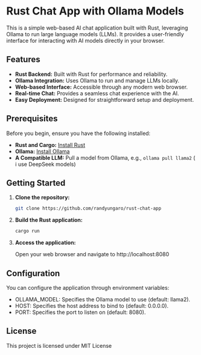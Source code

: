 
# Rust Chat App with Ollama Models

This is a simple web-based AI chat application built with Rust, leveraging Ollama to run large language models (LLMs).
It provides a user-friendly interface for interacting with AI models directly in your browser.

## Features

- **Rust Backend:** Built with Rust for performance and reliability.
- **Ollama Integration:** Uses Ollama to run and manage LLMs locally.
- **Web-based Interface:** Accessible through any modern web browser.
- **Real-time Chat:** Provides a seamless chat experience with the AI.
- **Easy Deployment:** Designed for straightforward setup and deployment.

## Prerequisites

Before you begin, ensure you have the following installed:

- **Rust and Cargo:** [Install Rust](https://www.rust-lang.org/tools/install)
- **Ollama:** [Install Ollama](https://ollama.ai/download)
- **A Compatible LLM:** Pull a model from Ollama, e.g., `ollama pull llama2` ( i use DeepSeek models)

## Getting Started

1. **Clone the repository:**

   ```bash
   git clone https://github.com/randyungaro/rust-chat-app

2.  **Build the Rust application:**

    ```bash
    cargo run

3.  **Access the application:**

    Open your web browser and navigate to http://localhost:8080

## Configuration
You can configure the application through environment variables:

- OLLAMA_MODEL: Specifies the Ollama model to use (default: llama2).
- HOST: Specifies the host address to bind to (default: 0.0.0.0).
- PORT: Specifies the port to listen on (default: 8080).

## License
This project is licensed under MIT License
